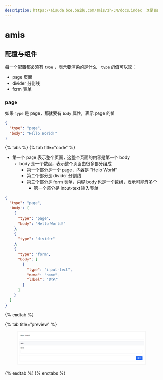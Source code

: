 ```yaml
---
description: https://aisuda.bce.baidu.com/amis/zh-CN/docs/index  这是百度的低代码框架，使用 JSON 来生成页面
---
```


# amis

## 配置与组件

每一个配置都必须有 `type` ，表示要渲染的是什么，`type` 的值可以取：

* page 页面
* divider 分割线
* form 表单



### page

如果 `type` 是 page，那就要有 `body` 属性，表示 page 的值

```json
{
  "type": "page",
  "body": "Hello World!"
}
```



{% tabs %}
{% tab title="code" %}
* 第一个 page 表示整个页面，这整个页面的内容是第一个 body
  * body 是一个数组，表示整个页面由很多部分组成
    * 第一个部分是一个 page，内容是 ”Hello World“
    * 第二个部分是 divider 分割线
    * 第三个部分是 form 表单，内容 body 也是一个数组，表示可能有多个
      * 第一个部分是 input-text 输入表单

```json
{
  "type": "page",
  "body": [
    {
      "type": "page",
      "body": "Hello World!"   
    },
    {
      "type": "divider"
    },
    {
      "type": "form",
      "body": [
        {
          "type": "input-text",
          "name": "name",
          "label": "姓名"
        }
      ]
    }
  ]
}
```
{% endtab %}

{% tab title="preview" %}
<figure><img src="../../../.gitbook/assets/image.png" alt=""><figcaption></figcaption></figure>
{% endtab %}
{% endtabs %}





































